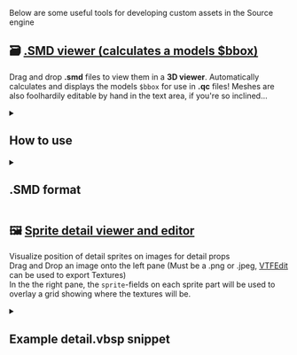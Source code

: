 Below are some useful tools for developing custom assets in the Source engine
## 🗃 [.SMD viewer (calculates a models $bbox)](https://vitaplex.github.io/SourceUtils-Pages/smdviewer.html)
Drag and drop **.smd** files to view them in a **3D viewer**. Automatically calculates and displays the models `$bbox` for use in **.qc** files!
Meshes are also foolhardily editable by hand in the text area, if you're so inclined...
<details>
  <summary><h2>How to use</h2></summary>
    <h3>Basic usage</h3>
    <li>Drag & Drop files from your computer onto the page to view them </li>
    <li>You can select multiple files from your computer and drag them all onto the page to open several meshes at the same time. They will appear as one collective mesh</li>
    <ul><li>Note that uploading alot of complex mesh data will slow down your browser</li></ul>
    <li>Gaze at your model, edit it or copy the value of <code>$bbox</code> (probably the only useful thing here). $bbox will take into account the size of all your meshes, if you uploaded multiple </li>
    <p>When a mesh is uploaded, it wil appear as a green, untextured version of your mesh. The yellow wireframe box around it is the models calculated bounding box. This will be displayed in the top-right section of your screen</p>
    <h3>3D View Controls</h3>
    <li> <strong>Left-click + drag:</strong> Rotate view</li>
    <li> <strong>Right-click + drag:</strong> Pan view</li>
    <li> <strong>Scroll:</strong> Zoom</li>
    <li> <strong>Mouse3 + Pan up/down:</strong> Zoom in/out fast</li>
</details>
<details>
  <summary><h2>.SMD format</h2></summary>
    <p>The second, third and fourth number in each line is the XYZ position of a single vertex. Modifying these values will manipulate the mesh on the screen</p>
    <a target="_blank" href="https://developer.valvesoftware.com/wiki/SMD#Triangles">SMD format - Valve Developer Community</a>
    <h3>About</h3>
    <pre>0 [PosX] [PosY] [PosZ] [NormX] [NormY] [NormZ] [U] [V] [links] [Bone ID] [Weight] [...</pre>
    <h3>Example</h3>
    <pre>
triangles
  Material
  0     1     1     2     0     1     0     0     0
  0    -1    -1     2     0     0     1     0     0
  0     1    -1     2     0     0     1     0     0
    </pre>
</details>


## 🖼 [Sprite detail viewer and editor](https://vitaplex.github.io/SourceUtils-Pages/spriteboundaryvisualizer.html)
Visualize position of detail sprites on images for detail props   
Drag and Drop an image onto the left pane (Must be a .png or .jpeg, [VTFEdit](https://nemstools.github.io/pages/VTFLib-Download.html) can be used to export Textures)  
In the the right pane, the `sprite`-fields on each sprite part will be used to overlay a grid showing where the textures will be.

<details>
  <summary><h2>Example detail.vbsp snippet</h2></summary>
  <pre>custom_forest_floor_01
{
    density 1600
    GrassTex
    {
        alpha 0
        RoseFlower
        {
            sprite "0 0 83 128 512"
            spritesize "0.5 0.05 7 13"
        }
        FernShrub
        {
            sprite "120 0 136 256 512"
            spritesize "0.5 0.05 17 28"
        }
        GrassTuft
        {
            sprite "0 199 120 57 512"
            spritesize "0.5 0 20 10"
        }
        PinkFlower
        {
            sprite "83 0 38 128 512"
            spritesize "0.5 0 6 18"
        }
        LushShrub
        {
            sprite "256 128 172 128 512"
            spritesize "0.5 0 32 21"
        }
    }
}
</pre>

</details>
